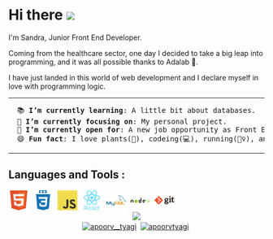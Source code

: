 # Hi there <img src="https://github.com/TheDudeThatCode/TheDudeThatCode/blob/master/Assets/Hi.gif" width="29px">
I'm Sandra, Junior Front End Developer.

Coming from the healthcare sector, one day I decided to take a big leap into programming, and it was all possible thanks to Adalab 💜.

I have just landed in this world of web development and I declare myself in love with programming logic.

 
<hr>

<pre>
  📚 <b>I’m currently learning</b>: A little bit about databases.
  🎯 <b>I’m currently focusing on</b>: My personal project.
  💼 <b>I’m currently open for</b>: A new job opportunity as Front End Developer.
  😄 <b>Fun fact</b>: I love plants(🌱), codeing(💻), running(🏃‍♀️), and drawing(🎨).
</pre>
<hr>

## Languages and Tools :

<div>
  <img src="https://github.com/devicons/devicon/blob/master/icons/html5/html5-original.svg" title="HTML5" alt="HTML" width="40" height="40"/>&nbsp;
  <img src="https://github.com/devicons/devicon/blob/master/icons/css3/css3-plain-wordmark.svg"  title="CSS3" alt="CSS" width="40" height="40"/>&nbsp;
  <img src="https://github.com/devicons/devicon/blob/master/icons/javascript/javascript-original.svg" title="JavaScript" alt="JavaScript" width="40"/>&nbsp;
  <img src="https://github.com/devicons/devicon/blob/master/icons/react/react-original-wordmark.svg" title="React" alt="React" width="40" height="40"/>&nbsp;
  <img src="https://github.com/devicons/devicon/blob/master/icons/mysql/mysql-original-wordmark.svg" title="MySQL"  alt="MySQL" width="40" height="40"/>&nbsp;
  <img src="https://github.com/devicons/devicon/blob/master/icons/nodejs/nodejs-original-wordmark.svg" title="NodeJS" alt="NodeJS" width="40" height="40"/>&nbsp;
  <img src="https://github.com/devicons/devicon/blob/master/icons/git/git-original-wordmark.svg" title="Git" **alt="Git" width="40" height="40"/>
</div>




<div id="header" align="center">
  <img src="https://media.giphy.com/media/fkZukR450RQ1qnGaq9/giphy.gif" width="100"/>
</div>

<div id="badges"  align="center">
  <a href="https://twitter.com/littledevbits" target="blank"><img align="center" src="https://cdn.jsdelivr.net/npm/simple-icons@3.0.1/icons/twitter.svg" alt="apoorv__tyagi" height="20" width="20" /></a>&nbsp;
  <a href="https://www.linkedin.com/in/sandramartinlopez/" target="blank"><img align="center" src="https://cdn.jsdelivr.net/npm/simple-icons@3.0.1/icons/linkedin.svg" alt="apoorvtyagi" height="20" width="20" /></a>&nbsp;
<div/>


